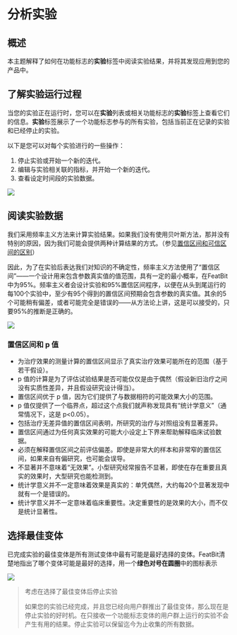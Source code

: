 # 分析实验

## 概述 

本主题解释了如何在功能标志的**实验**标签中阅读实验结果，并将其发现应用到您的产品中。

## 了解实验运行过程 

当您的实验正在运行时，您可以在**实验**列表或相关功能标志的**实验**标签上查看它们的信息。**实验**标签展示了一个功能标志参与的所有实验，包括当前正在记录的实验和已经停止的实验。

以下是您可以对每个实验进行的一些操作：

1. 停止实验或开始一个新的迭代。
2. 编辑与实验相关联的指标，并开始一个新的迭代。
3. 查看设定时间段的实验数据。

![](../experimentation/assets/analyzing-experiments/001.webp)

## 阅读实验数据 

我们采用频率主义方法来计算实验结果。如果我们没有使用贝叶斯方法，那并没有特别的原因，因为我们可能会提供两种计算结果的方式。（参见[置信区间和可信区间的区别](https://stats.stackexchange.com/questions/2272/whats-the-difference-between-a-confidence-interval-and-a-credible-interval)）

因此，为了在实验后表达我们对知识的不确定性，频率主义方法使用了“置信区间”——一个设计用来包含参数真实值的值范围，具有一定的最小概率，在FeatBit中为95%。频率主义者会设计实验和95%置信区间程序，以便在从头到尾运行的每100个实验中，至少有95个得到的置信区间预期会包含参数的真实值。其余的5个可能稍有偏差，或者可能完全是错误的——从方法论上讲，这是可以接受的，只要95%的推断是正确的。

![](../experimentation/assets/analyzing-experiments/002.webp)

### 置信区间和 p 值

* 为治疗效果的测量计算的置信区间显示了真实治疗效果可能所在的范围（基于若干假设）。
* p 值的计算是为了评估试验结果是否可能仅仅是由于偶然（假设新旧治疗之间没有实质性差异，并且假设研究设计得当）。
* 置信区间优于 p 值，因为它们提供了与数据相符的可能效果大小的范围。
* p 值仅提供了一个临界点，超过这个点我们就声称发现具有“统计学意义”（通常情况下，这是 p<0.05）。
* 包括治疗无差异值的置信区间表明，所研究的治疗与对照组没有显著差异。
* 置信区间通过为任何真实效果的可能大小设定上下界来帮助解释临床试验数据。
* 必须在解释置信区间之前评估偏差。即使是非常大的样本和非常窄的置信区间，如果来自有偏研究，也可能会误导。
* 不显著并不意味着“无效果”。小型研究经常报告不显著，即使在存在重要且真实的效果时，大型研究也能检测到。
* 统计学意义并不一定意味着效果是真实的：单凭偶然，大约每20个显著发现中就有一个是错误的。
* 统计学意义并不一定意味着临床重要性。决定重要性的是效果的大小，而不仅是统计显著性。

## 选择最佳变体

已完成实验的最佳变体是所有测试变体中最有可能是最好选择的变体。FeatBit清楚地指出了哪个变体可能是最好的选择，用一个**绿色对号在圆圈**中的图标表示 <img src="../.gitbook/assets/image (127).png" alt="" data-size="line">

![](../experimentation/assets/analyzing-experiments/003.webp)

> 考虑在选择了最佳变体后停止实验
>
> 如果您的实验已经完成，并且您已经向用户群推出了最佳变体，那么现在是停止实验的好时机。在只接收一个功能标志变体的用户群上运行的实验不会产生有用的结果。停止实验可以保留迄今为止收集的所有数据。
